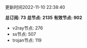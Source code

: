 更新时间2022-11-10 22:38:40

**总订阅: 73**
**总节点: 2135**
**有效节点: 902**
- v2ray节点: 276
- ss节点: 507
- trojan节点: 119
